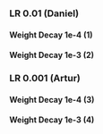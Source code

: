 ### LR 0.01 (Daniel)

#### Weight Decay 1e-4 (1)

#### Weight Decay 1e-3 (2)

### LR 0.001 (Artur)

#### Weight Decay 1e-4 (3)

#### Weight Decay 1e-3 (4)